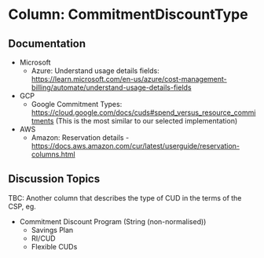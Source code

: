 # Column: CommitmentDiscountType

## Documentation
- Microsoft
  - Azure:  Understand usage details fields: https://learn.microsoft.com/en-us/azure/cost-management-billing/automate/understand-usage-details-fields
- GCP
  - Google Commitment Types:  https://cloud.google.com/docs/cuds#spend_versus_resource_commitments (This is the most similar to our selected implementation)
- AWS
  - Amazon: Reservation details - https://docs.aws.amazon.com/cur/latest/userguide/reservation-columns.html

## Discussion Topics
TBC: Another column that describes the type of CUD in the terms of the CSP, eg. 

- Commitment Discount Program (String (non-normalised))
  - Savings Plan
  - RI/CUD
  - Flexible CUDs 



